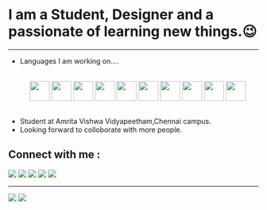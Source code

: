 <html>
<body>
    <h1>I am a Student, Designer and a passionate of learning new things.&#128521;</h1><hr>
    <ul>
        <li>Languages I am working on....</li><br>
        <div class="my-workings" style="display:flex;margin:15px;">
           &nbsp;<a href="https://html.com/" target="_blank"><img width="40" height="40" src="https://img.icons8.com/color/48/000000/html-5--v1.png"/></a>
           &nbsp;<a href="https://www.w3.org/Style/CSS/Overview.en.html" target="_blank"><img width="40" height="40" src="https://img.icons8.com/color/48/000000/css3.png"/></a>
           &nbsp;<a href="https://www.javascript.com/" target="_blank"><img width="40" height="40" src="https://img.icons8.com/dusk/48/000000/javascript-logo.png"/></a>
           &nbsp;<a href="https://www.javascript.com/" target="_blank"><img width="40" height="40" src="https://img.icons8.com/color/48/000000/django.png"/></a>
           &nbsp;<a href="https://reactjs.org/" target="_blank"><img width="40" height="40" src="https://img.icons8.com/nolan/64/react-native.png"/></a>
            &nbsp;<a href="https://vuejs.org/" target="_blank"><img width="40" height="40" src="https://img.icons8.com/color/48/000000/vue-js.png"/></a>
            &nbsp;<a href="https://www.learn-c.org/" target="_blank"><img width="40" height="40" src="https://img.icons8.com/color/48/000000/c-programming.png"/></a>
            &nbsp;<a href="https://www.mysql.com/" target="_blank"><img width="40" height="40" src="https://img.icons8.com/nolan/64/sql.png"/></a>
            &nbsp;<a href="https://www.java.com/en/" target="_blank"><img width="40" height="40" src="https://img.icons8.com/color/48/000000/java-coffee-cup-logo--v1.png"/></a>
            &nbsp;<a href="https://www.cplusplus.com/" target="_blank"><img width="40" height="40" src="https://img.icons8.com/color/48/000000/c-plus-plus-logo.png"/></a>
        </div><br>
        <li>Student at Amrita Vishwa Vidyapeetham,Chennai campus.</li>
        <li>Looking forward to colloborate with more people.</li>
    </ul>
        <h2>Connect with me :</h2>
        <div>
            <span><a href="https://www.instagram.com/cool_man_vk/"><img src="https://img.icons8.com/color/48/000000/instagram-new--v1.png"></a></span>
            <span><a href="https://github.com/cool-man-vk"><img src="https://img.icons8.com/color/48/000000/github--v1.png"></a></span>
            <span><a href="https://www.facebook.com/profile.php?id=100025874076108"><img src="https://img.icons8.com/color/48/000000/facebook-new.png"></a></span>
            <span><a href="https://twitter.com/Vignesh73650504"><img src="https://img.icons8.com/color/48/000000/twitter--v1.png"/></a></span>
            <span><a href="https://www.linkedin.com/in/vignesh-kumar-8101581b0/https://www.linkedin.com/in/vignesh-kumar-8101581b0/"><img src="https://img.icons8.com/color/48/000000/linkedin.png"/></a></span>
        </div><hr>
    <img src="https://github-readme-stats.vercel.app/api?username=cool-man-vk&show_icons=true&theme=radical">
    <img src="https://github-readme-stats.vercel.app/api/top-langs/?username=cool-man-vk">

</body>
</html>
